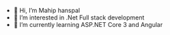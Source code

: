 - 👋 Hi, I’m Mahip hanspal
- 👀 I’m interested in .Net Full stack development
- 🌱 I’m currently learning ASP.NET Core 3 and Angular


<!---
mahiphanspal/mahiphanspal is a ✨ special ✨ repository because its `README.md` (this file) appears on your GitHub profile.
You can click the Preview link to take a look at your changes.
--->
